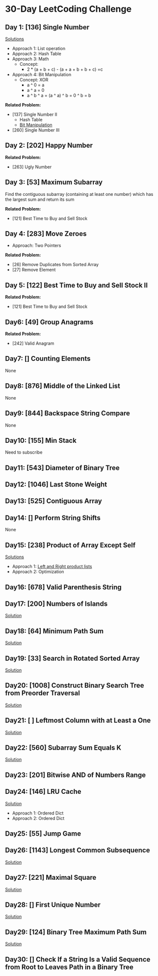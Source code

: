 # 30-Day LeetCoding Challenge
## Day 1: [136] Single Number
[Solutions](https://leetcode.com/explore/featured/card/30-day-leetcoding-challenge/528/week-1/3283/)
- Approach 1: List operation
- Approach 2: Hash Table
- Approach 3: Math
    - Concept: 
        - 2 * (a + b + c) - (a + a + b + b + c) =c
- Approach 4: Bit Manipulation
  - Concept: XOR
    - a ^ 0 = a
    - a ^ a = 0
    - a ^ b ^ a = (a ^ a) ^ b = 0 ^ b = b

**Related Problem:**
- [137] Single Number II
    - Hash Table
    - [Bit Manipulation](https://blog.csdn.net/wlwh90/article/details/89712795)
- [260] Single Number III


## Day 2: [202] Happy Number

**Related Problem:**
- [263] Ugly Number


## Day 3: [53] Maximum Subarray
Find the contiguous subarray (containing at least one number) which has the largest sum and return its sum

**Related Problem:**
- [121] Best Time to Buy and Sell Stock


## Day 4: [283] Move Zeroes
- Approach: Two Pointers

**Related Problem:**
- [26] Remove Duplicates from Sorted Array
- [27] Remove Element


## Day 5: [122] Best Time to Buy and Sell Stock II

**Related Problem:**
- [121] Best Time to Buy and Sell Stock


## Day6: [49] Group Anagrams

**Related Problem:**
- [242] Valid Anagram


## Day7: [] Counting Elements
None

## Day8: [876] Middle of the Linked List
None

## Day9: [844] Backspace String Compare
None

## Day10: [155] Min Stack
Need to subscribe

## Day11: [543] Diameter of Binary Tree

## Day12: [1046] Last Stone Weight

## Day13: [525] Contiguous Array

## Day14: [] Perform String Shifts
None

## Day15: [238] Product of Array Except Self
[Solutions](https://www.youtube.com/watch?v=u3Y7gGySnzk)
- Approach 1: [Left and Right product lists](https://www.youtube.com/watch?v=rpQhKorJRd8)
- Approach 2: Optimization

## Day16: [678] Valid Parenthesis String

## Day17: [200] Numbers of Islands
[Solution](https://www.youtube.com/watch?v=OMCZQe-oXe8)

## Day18: [64] Minimum Path Sum
[Solution](https://leetcode.com/problems/minimum-path-sum/discuss/584967/Python-Grid-reduction-(Sounds-fancy-but-a-simple-method)-no-additional-space)

## Day19: [33] Search in Rotated Sorted Array
[Solution](https://leetcode.com/problems/search-in-rotated-sorted-array/discuss/14437/Python-binary-search-solution-O(logn)-48ms)

## Day20: [1008] Construct Binary Search Tree from Preorder Traversal
[Solution](https://blog.csdn.net/fuxuemingzhu/article/details/88379241)

## Day21: [ ] Leftmost Column with at Least a One
[Solution](https://www.youtube.com/watch?v=_xRnjwnIh8k)

## Day22: [560] Subarray Sum Equals K
[Solution](https://leetcode.com/problems/subarray-sum-equals-k/discuss/341399/Python-clear-explanation-with-code-and-example)

## Day23: [201] Bitwise AND of Numbers Range
 
## Day24: [146] LRU Cache
[Solution](https://www.youtube.com/watch?v=-lENpOxpSIE)
- Approach 1: Ordered Dict
- Approach 2: Ordered Dict

## Day25: [55] Jump Game

## Day26: [1143] Longest Common Subsequence
[Solution](https://www.youtube.com/watch?v=FWyANT-7iq8)

## Day27: [221] Maximal Square
[Solution](https://leetcode.com/problems/maximal-square/discuss/600149/Python-Thinking-Process-Diagrams-DP-Approach)

## Day28: [] First Unique Number
[Solution](https://www.youtube.com/watch?v=JlDd3n6GP3w)

## Day29: [124] Binary Tree Maximum Path Sum
[Solution](https://www.bilibili.com/video/BV1CT4y1g7bR?from=search&seid=16005751768998846596)

## Day30: [] Check If a String Is a Valid Sequence from Root to Leaves Path in a Binary Tree
